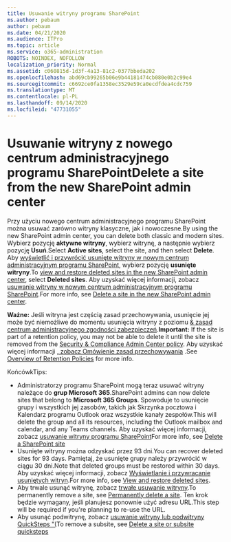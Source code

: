 ```yaml
---
title: Usuwanie witryny programu SharePoint
ms.author: pebaum
author: pebaum
ms.date: 04/21/2020
ms.audience: ITPro
ms.topic: article
ms.service: o365-administration
ROBOTS: NOINDEX, NOFOLLOW
localization_priority: Normal
ms.assetid: c060815d-1d3f-4a13-81c2-0377bbeda202
ms.openlocfilehash: abd69cb99265b06e9b44181474cb080e0b2c99e4
ms.sourcegitcommit: c6692ce0fa1358ec3529e59ca0ecdfdea4cdc759
ms.translationtype: MT
ms.contentlocale: pl-PL
ms.lasthandoff: 09/14/2020
ms.locfileid: "47731055"
---
```

# <a name="delete-a-site-from-the-new-sharepoint-admin-center"></a><span data-ttu-id="5a79a-102">Usuwanie witryny z nowego centrum administracyjnego programu SharePoint</span><span class="sxs-lookup"><span data-stu-id="5a79a-102">Delete a site from the new SharePoint admin center</span></span>

<span data-ttu-id="5a79a-103">Przy użyciu nowego centrum administracyjnego programu SharePoint można usuwać zarówno witryny klasyczne, jak i nowoczesne.</span><span class="sxs-lookup"><span data-stu-id="5a79a-103">By using the new SharePoint admin center, you can delete both classic and modern sites.</span></span> <span data-ttu-id="5a79a-104">Wybierz pozycję **aktywne witryny**, wybierz witrynę, a następnie wybierz pozycję **Usuń**.</span><span class="sxs-lookup"><span data-stu-id="5a79a-104">Select **Active sites**, select the site, and then select **Delete**.</span></span> <span data-ttu-id="5a79a-105">Aby [wyświetlić i przywrócić usunięte witryny w nowym centrum administracyjnym programu SharePoint](https://docs.microsoft.com/sharepoint/view-and-restore-deleted-sites-in-new-admin-center), wybierz pozycję **usunięte witryny**.</span><span class="sxs-lookup"><span data-stu-id="5a79a-105">To [view and restore deleted sites in the new SharePoint admin center](https://docs.microsoft.com/sharepoint/view-and-restore-deleted-sites-in-new-admin-center), select **Deleted sites**.</span></span> <span data-ttu-id="5a79a-106">Aby uzyskać więcej informacji, zobacz [usuwanie witryny w nowym centrum administracyjnym programu SharePoint](https://docs.microsoft.com/sharepoint/delete-site-collection#delete-a-site-in-the-new-sharepoint-admin-center).</span><span class="sxs-lookup"><span data-stu-id="5a79a-106">For more info, see [Delete a site in the new SharePoint admin center](https://docs.microsoft.com/sharepoint/delete-site-collection#delete-a-site-in-the-new-sharepoint-admin-center).</span></span>

<span data-ttu-id="5a79a-107">**Ważne:** Jeśli witryna jest częścią zasad przechowywania, usunięcie jej może być niemożliwe do momentu usunięcia witryny z poziomu [ &amp; zasad centrum administracyjnego zgodności zabezpieczeń](https://protection.office.com/?rfr=AdminCenter#/homepage).</span><span class="sxs-lookup"><span data-stu-id="5a79a-107">**Important:** If the site is part of a retention policy, you may not be able to delete it until the site is removed from the [Security &amp; Compliance Admin Center policy](https://protection.office.com/?rfr=AdminCenter#/homepage).</span></span> <span data-ttu-id="5a79a-108">Aby uzyskać więcej informacji [, zobacz Omówienie zasad przechowywania](https://docs.microsoft.com/microsoft-365/compliance/retention-policies) .</span><span class="sxs-lookup"><span data-stu-id="5a79a-108">See [Overview of Retention Policies](https://docs.microsoft.com/microsoft-365/compliance/retention-policies) for more info.</span></span> 

<span data-ttu-id="5a79a-109">Końcówk</span><span class="sxs-lookup"><span data-stu-id="5a79a-109">Tips:</span></span>
- <span data-ttu-id="5a79a-110">Administratorzy programu SharePoint mogą teraz usuwać witryny należące do **grup Microsoft 365**.</span><span class="sxs-lookup"><span data-stu-id="5a79a-110">SharePoint admins can now delete sites that belong to **Microsoft 365 Groups**.</span></span> <span data-ttu-id="5a79a-111">Spowoduje to usunięcie grupy i wszystkich jej zasobów, takich jak Skrzynka pocztowa i Kalendarz programu Outlook oraz wszystkie kanały zespołów.</span><span class="sxs-lookup"><span data-stu-id="5a79a-111">This will delete the group and all its resources, including the Outlook mailbox and calendar, and any Teams channels.</span></span> <span data-ttu-id="5a79a-112">Aby uzyskać więcej informacji, zobacz [usuwanie witryny programu SharePoint](https://docs.microsoft.com/sharepoint/manage-sites-in-new-admin-center#delete-a-site)</span><span class="sxs-lookup"><span data-stu-id="5a79a-112">For more info, see [Delete a SharePoint site](https://docs.microsoft.com/sharepoint/manage-sites-in-new-admin-center#delete-a-site)</span></span>
- <span data-ttu-id="5a79a-113">Usunięte witryny można odzyskać przez 93 dni.</span><span class="sxs-lookup"><span data-stu-id="5a79a-113">You can recover deleted sites for 93 days.</span></span> <span data-ttu-id="5a79a-114">Pamiętaj, że usunięte grupy należy przywrócić w ciągu 30 dni.</span><span class="sxs-lookup"><span data-stu-id="5a79a-114">Note that deleted groups must be restored within 30 days.</span></span> <span data-ttu-id="5a79a-115">Aby uzyskać więcej informacji, zobacz [Wyświetlanie i przywracanie usuniętych witryn](https://docs.microsoft.com/sharepoint/view-and-restore-deleted-sites-in-new-admin-center).</span><span class="sxs-lookup"><span data-stu-id="5a79a-115">For more info, see [View and restore deleted sites](https://docs.microsoft.com/sharepoint/view-and-restore-deleted-sites-in-new-admin-center).</span></span>
- <span data-ttu-id="5a79a-116">Aby trwale usunąć witrynę, zobacz [trwałe usuwanie witryny](https://docs.microsoft.com/sharepoint/delete-site-collection#permanently-delete-a-site).</span><span class="sxs-lookup"><span data-stu-id="5a79a-116">To permanently remove a site, see [Permanently delete a site](https://docs.microsoft.com/sharepoint/delete-site-collection#permanently-delete-a-site).</span></span> <span data-ttu-id="5a79a-117">Ten krok będzie wymagany, jeśli planujesz ponownie użyć adresu URL.</span><span class="sxs-lookup"><span data-stu-id="5a79a-117">This step will be required if you're planning to re-use the URL.</span></span> 
- <span data-ttu-id="5a79a-118">Aby usunąć podwitrynę, zobacz [usuwanie witryny lub podwitryny QuickSteps "(](https://support.office.com/article/Delete-a-SharePoint-site-or-subsite-bc37b743-0cef-475e-9a8c-8fc4d40179fb#__bkmkshortcut)</span><span class="sxs-lookup"><span data-stu-id="5a79a-118">To remove a subsite, see [Delete a site or subsite quicksteps](https://support.office.com/article/Delete-a-SharePoint-site-or-subsite-bc37b743-0cef-475e-9a8c-8fc4d40179fb#__bkmkshortcut)</span></span>

